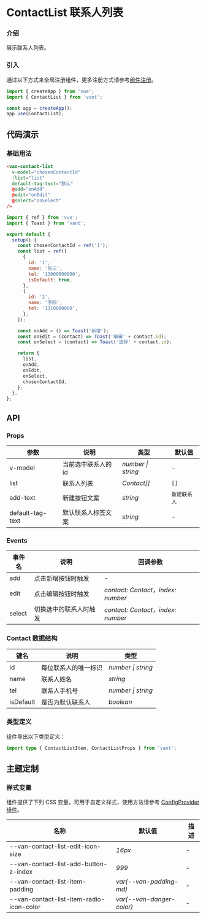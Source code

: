 # ContactList 联系人列表

### 介绍

展示联系人列表。

### 引入

通过以下方式来全局注册组件，更多注册方式请参考[组件注册](#/zh-CN/advanced-usage#zu-jian-zhu-ce)。

```js
import { createApp } from 'vue';
import { ContactList } from 'vant';

const app = createApp();
app.use(ContactList);
```

## 代码演示

### 基础用法

```html
<van-contact-list
  v-model="chosenContactId"
  :list="list"
  default-tag-text="默认"
  @add="onAdd"
  @edit="onEdit"
  @select="onSelect"
/>
```

```js
import { ref } from 'vue';
import { Toast } from 'vant';

export default {
  setup() {
    const chosenContactId = ref('1');
    const list = ref([
      {
        id: '1',
        name: '张三',
        tel: '13000000000',
        isDefault: true,
      },
      {
        id: '2',
        name: '李四',
        tel: '1310000000',
      },
    ]);

    const onAdd = () => Toast('新增');
    const onEdit = (contact) => Toast('编辑' + contact.id);
    const onSelect = (contact) => Toast('选择' + contact.id);

    return {
      list,
      onAdd,
      onEdit,
      onSelect,
      chosenContactId,
    };
  },
};
```

## API

### Props

| 参数             | 说明                | 类型               | 默认值       |
| ---------------- | ------------------- | ------------------ | ------------ |
| v-model          | 当前选中联系人的 id | _number \| string_ | -            |
| list             | 联系人列表          | _Contact[]_        | `[]`         |
| add-text         | 新建按钮文案        | _string_           | `新建联系人` |
| default-tag-text | 默认联系人标签文案  | _string_           | -            |

### Events

| 事件名 | 说明                   | 回调参数                          |
| ------ | ---------------------- | --------------------------------- |
| add    | 点击新增按钮时触发     | -                                 |
| edit   | 点击编辑按钮时触发     | _contact: Contact，index: number_ |
| select | 切换选中的联系人时触发 | _contact: Contact，index: number_ |

### Contact 数据结构

| 键名      | 说明                 | 类型               |
| --------- | -------------------- | ------------------ |
| id        | 每位联系人的唯一标识 | _number \| string_ |
| name      | 联系人姓名           | _string_           |
| tel       | 联系人手机号         | _number \| string_ |
| isDefault | 是否为默认联系人     | _boolean_          |

### 类型定义

组件导出以下类型定义：

```ts
import type { ContactListItem, ContactListProps } from 'vant';
```

## 主题定制

### 样式变量

组件提供了下列 CSS 变量，可用于自定义样式，使用方法请参考 [ConfigProvider 组件](#/zh-CN/config-provider)。

| 名称                                     | 默认值                    | 描述 |
| ---------------------------------------- | ------------------------- | ---- |
| --van-contact-list-edit-icon-size        | _16px_                    | -    |
| --van-contact-list-add-button-z-index    | _999_                     | -    |
| --van-contact-list-item-padding          | _var(--van-padding-md)_   | -    |
| --van-contact-list-item-radio-icon-color | _var(--van-danger-color)_ | -    |
